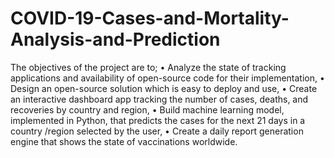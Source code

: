 # COVID-19-Cases-and-Mortality-Analysis-and-Prediction
The objectives of the project are to; • Analyze the state of tracking applications and availability of open-source code  for their implementation, • Design an open-source solution which is easy to deploy and use, • Create an interactive dashboard app tracking the number of cases, deaths, and  recoveries by country and region, • Build machine learning model, implemented in Python, that predicts the cases  for the next 21 days in a country /region selected by the user, • Create a daily report generation engine that shows the state of vaccinations  worldwide.
